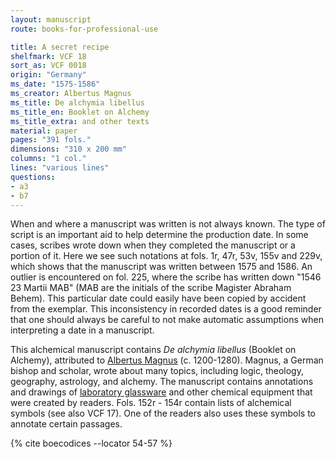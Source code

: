 ```yaml
---
layout: manuscript
route: books-for-professional-use

title: A secret recipe
shelfmark: VCF 18
sort_as: VCF 0018
origin: "Germany"
ms_date: "1575-1586"
ms_creator: Albertus Magnus
ms_title: De alchymia libellus
ms_title_en: Booklet on Alchemy
ms_title_extra: and other texts
material: paper
pages: "391 fols."
dimensions: "310 x 200 mm"
columns: "1 col."
lines: "various lines"
questions:
- a3
- b7
---
```


When and where a manuscript was written is not always known. The type of
script is an important aid to help determine the production date. In
some cases, scribes wrote down when they completed the manuscript or a
portion of it. Here we see such notations at fols. <span data-fol="1r" class="fref">1r</span>, <span data-fol="47r" class="fref">47r</span>, <span data-fol="53v" class="fref">53v</span>, <span data-fol="155v" class="fref">155v</span> and <span data-fol="229v" class="fref">229v</span>,
which shows that the manuscript was written between 1575 and 1586.
An outlier is encountered on fol. <span data-fol="225r" class="fref">225</span>, where the scribe has
written down "1546 23 Martii MAB" (MAB are the initials of the scribe
Magister Abraham Behem). This particular date could easily have been
copied by accident from the exemplar. This inconsistency in recorded
dates is a good reminder that one should always be careful to not make
automatic assumptions when interpreting a date in a manuscript.

This alchemical manuscript contains *De alchymia libellus* (Booklet on
Alchemy), attributed to [Albertus
Magnus](https://en.wikipedia.org/wiki/Albertus_Magnus) (c. 1200-1280).
Magnus, a German bishop and scholar, wrote about many topics, including
logic, theology, geography, astrology, and alchemy. The manuscript
contains annotations and drawings of [laboratory
glassware](https://en.wikipedia.org/wiki/Laboratory_glassware) and other
chemical equipment that were created by readers. Fols. <span data-fol="152r" class="fref">152r</span> - <span data-fol="154r" class="fref">154r</span>
contain lists of alchemical symbols (see also VCF 17). One of the
readers also uses these symbols to annotate certain passages.

{% cite boecodices --locator 54-57 %}